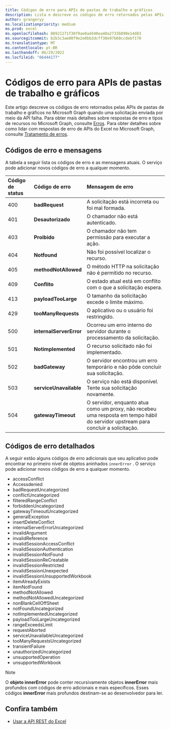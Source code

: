 ```yaml
---
title: Códigos de erro para APIs de pastas de trabalho e gráficos
description: Lista e descreve os códigos de erro retornados pelas APIs de pastas de trabalho e gráficos no Microsoft Graph quando uma solicitação enviada por meio da API falha.
author: grangeryy
ms.localizationpriority: medium
ms.prod: excel
ms.openlocfilehash: 88921271f38f9ae8ad440ea40a2733b890e14d83
ms.sourcegitcommit: b2b3c3ae00f9e2e0bb2dcff30e97b60ccdebf170
ms.translationtype: MT
ms.contentlocale: pt-BR
ms.lasthandoff: 06/29/2022
ms.locfileid: "66444177"
---
```

# <a name="error-codes-for-workbooks-and-charts-apis"></a>Códigos de erro para APIs de pastas de trabalho e gráficos

Este artigo descreve os códigos de erro retornados pelas APIs de pastas de trabalho e gráficos no Microsoft Graph quando uma solicitação enviada por meio da API falha. Para obter mais detalhes sobre respostas de erro e tipos de recursos no Microsoft Graph, consulte [Erros](/concepts/errors.md). Para obter detalhes sobre como lidar com respostas de erro de APIs do Excel no Microsoft Graph, consulte [Tratamento de erros](workbook-error-handling.md).

## <a name="error-codes-and-messages"></a>Códigos de erro e mensagens

A tabela a seguir lista os códigos de erro e as mensagens atuais. O serviço pode adicionar novos códigos de erro a qualquer momento.

| Código de status | Código de erro                | Mensagem de erro
|:------------|:--------------------------|:--------------
|400          | **badRequest**            | A solicitação está incorreta ou foi mal formada.
|401          | **Desautorizado**          | O chamador não está autenticado.
|403          | **Proibido**             | O chamador não tem permissão para executar a ação.
|404          | **Notfound**              | Não foi possível localizar o recurso.
|405          | **methodNotAllowed**      | O método HTTP na solicitação não é permitido no recurso.
|409          | **Conflito**              | O estado atual está em conflito com o que a solicitação espera.
|413          | **payloadTooLarge**       | O tamanho da solicitação excede o limite máximo.
|429          | **tooManyRequests**       | O aplicativo ou o usuário foi restringido.
|500          | **internalServerError**   | Ocorreu um erro interno do servidor durante o processamento da solicitação.
|501          | **Notimplemented**        | O recurso solicitado não foi implementado.
|502          | **badGateway**            | O servidor encontrou um erro temporário e não pôde concluir sua solicitação.
|503          | **serviceUnavailable**    | O serviço não está disponível. Tente sua solicitação novamente.
|504          | **gatewayTimeout**        | O servidor, enquanto atua como um proxy, não recebeu uma resposta em tempo hábil do servidor upstream para concluir a solicitação.

## <a name="detailed-error-codes"></a>Códigos de erro detalhados

A seguir estão alguns códigos de erro adicionais que seu aplicativo pode encontrar no primeiro nível de objetos aninhados `innerError` . O serviço pode adicionar novos códigos de erro a qualquer momento.

- accessConflict
- Accessdenied
- badRequestUncategorized
- conflictUncategorized
- filteredRangeConflict
- forbiddenUncategorized
- gatewayTimeoutUncategorized
- generalException
- insertDeleteConflict
- internalServerErrorUncategorized
- invalidArgument
- invalidReference
- invalidSessionAccessConflict
- invalidSessionAuthentication
- invalidSessionNotFound
- invalidSessionReCreatable
- invalidSessionRestricted
- invalidSessionUnexpected
- invalidSessionUnsupportedWorkbook
- itemAlreadyExists
- itemNotFound
- methodNotAllowed
- methodNotAllowedUncategorized
- nonBlankCellOffSheet
- notFoundUncategorized
- notImplementedUncategorized
- payloadTooLargeUncategorized
- rangeExceedsLimit
- requestAborted
- serviceUnavailableUncategorized
- tooManyRequestsUncategorized
- transientFailure
- unauthorizedUncategorized
- unsupportedOperation
- unsupportedWorkbook

> [!NOTE]
> O **objeto innerError** pode conter recursivamente objetos **innerError** mais profundos com códigos de erro adicionais e mais específicos. Esses códigos **innerError** mais profundos destinam-se ao desenvolvedor para ler.

<!-- {
  "type": "#page.annotation",
  "description": "Workbook error code and message",
  "keywords": "error response, error codes, innerError, message, code",
  "section": "documentation",
  "tocPath": ""
} -->

## <a name="see-also"></a>Confira também

- [Usar a API REST do Excel](/graph/api/resources/excel)